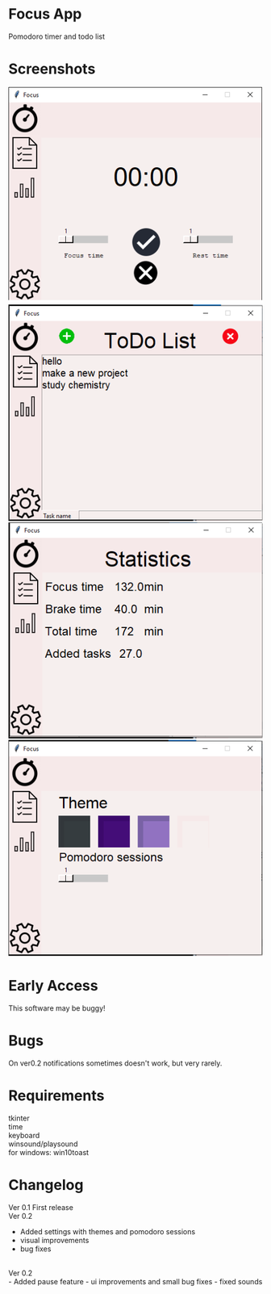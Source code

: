 # Focus App
Pomodoro timer and todo list

# Screenshots
![](s1.png)
<br>
![](s2.png)
<br>
![](s3.png)
<br>
![](s4.png)

# Early Access
This software may be buggy!

# Bugs
On ver0.2 notifications sometimes doesn't work, but very rarely.

# Requirements
tkinter
<br>
time
<br>
keyboard
<br>
winsound/playsound
<br>
for windows: win10toast
<br>

# Changelog
Ver 0.1
First release
<br>
Ver 0.2 
<br>
- Added settings with themes and pomodoro sessions
- visual improvements
- bug fixes
<br>
Ver 0.2 
<br>
- Added pause feature
- ui improvements and small bug fixes
- fixed sounds
